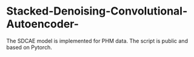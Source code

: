 # Stacked-Denoising-Convolutional-Autoencoder-
The SDCAE model is implemented for PHM data. The script is public and based on Pytorch.
